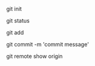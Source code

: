 git init

git status

git add <filename> <filename>

git commit -m 'commit message'

git remote show origin